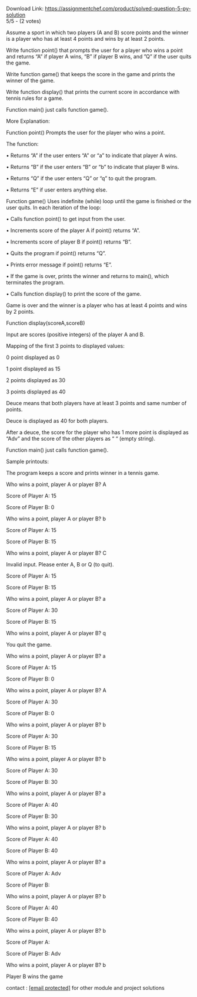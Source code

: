 Download Link: https://assignmentchef.com/product/solved-question-5-py-solution
<br>
5/5 - (2 votes)

Assume a sport in which two players (A and B) score points and the winner is a player who has at least 4 points and wins by at least 2 points.

Write function point() that prompts the user for a player who wins a point and returns “A” if player A wins, “B” if player B wins, and ”Q” if the user quits the game.

Write function game() that keeps the score in the game and prints the winner of the game.

Write function display() that prints the current score in accordance with tennis rules for a game.

Function main() just calls function game().

More Explanation:

Function point() Prompts the user for the player who wins a point.

The function:

• Returns “A” if the user enters “A” or “a” to indicate that player A wins.

• Returns “B” if the user enters “B” or “b” to indicate that player B wins.

• Returns “Q” if the user enters “Q” or “q” to quit the program.

• Returns “E” if user enters anything else.

Function game() Uses indefinite (while) loop until the game is finished or the user quits.  In each iteration of the loop:

• Calls function point() to get input from the user.

• Increments score of the player A if point() returns “A”.

• Increments score of player B if point() returns “B”.

• Quits the program if point() returns “Q”.

• Prints error message if point() returns “E”.

• If the game is over, prints the winner and returns to main(), which terminates the program.

• Calls function display() to print the score of the game.

Game is over and the winner is a player who has at least 4 points and wins by 2 points.

Function display(scoreA,scoreB)

Input are scores (positive integers) of the player A and B.

Mapping of the first 3 points to displayed values:

0 point displayed as 0

1 point displayed as 15

2 points displayed as 30

3 points displayed as 40

Deuce means that both players have at least 3 points and same number of points.

Deuce is displayed as 40 for both players.

After a deuce, the score for the player who has 1 more point is displayed as “Adv” and the score of the other players as “ “ (empty string).

Function main() just calls function game().

Sample printouts:

The program keeps a score and prints winner in a tennis game.

Who wins a point, player A or player B?  A

Score of Player A: 15

Score of Player B: 0

Who wins a point, player A or player B?  b

Score of Player A: 15

Score of Player B: 15

Who wins a point, player A or player B?  C

Invalid input. Please enter A, B or Q (to quit).

Score of Player A: 15

Score of Player B: 15

Who wins a point, player A or player B?  a

Score of Player A: 30

Score of Player B: 15

Who wins a point, player A or player B?  q

You quit the game.

Who wins a point, player A or player B?  a

Score of Player A: 15

Score of Player B: 0

Who wins a point, player A or player B?  A

Score of Player A: 30

Score of Player B: 0

Who wins a point, player A or player B?  b

Score of Player A: 30

Score of Player B: 15

Who wins a point, player A or player B?  b

Score of Player A: 30

Score of Player B: 30

Who wins a point, player A or player B?  a

Score of Player A: 40

Score of Player B: 30

Who wins a point, player A or player B?  b

Score of Player A: 40

Score of Player B: 40

Who wins a point, player A or player B?  a

Score of Player A: Adv

Score of Player B:

Who wins a point, player A or player B?  b

Score of Player A: 40

Score of Player B: 40

Who wins a point, player A or player B?  b

Score of Player A:

Score of Player B: Adv

Who wins a point, player A or player B?  b

Player B wins the game

contact : <a href="/cdn-cgi/l/email-protection" class="__cf_email__" data-cfemail="ea8b8481839e89858e83848daa8d878b8386c4898587">[email protected]</a> for other module and project solutions